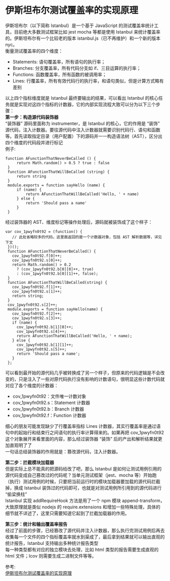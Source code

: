 # 伊斯坦布尔测试覆盖率的实现原理
伊斯坦布尔（以下简称 Istanbul）是一个基于 JavaScript 的测试覆盖率统计工具，目前绝大多数测试框架比如 jest mocha 等都是使用 Istanbul 来统计覆盖率的。伊斯坦布尔有一个比较老的版本 istanbul.js（已不再维护）和一个新的版本 nyc。  
衡量测试覆盖率的四个维度：  
- Statements: 语句覆盖率，所有语句的执行率；
- Branches: 分支覆盖率，所有代码分支如 if、三目运算的执行率；
- Functions: 函数覆盖率，所有函数的被调用率；
- Lines: 行覆盖率，所有有效代码行的执行率，和语句类似，但是计算方式略有差别

以上四个指标维度就是 Istanbul 最终要输出的结果，可以看出 Istanbul 的核心任务就是实现对这四个指标的计数器，它的内部实现流程大致可以分为以下三个步骤：  
**第一步：构造源代码装饰器**  
“装饰器” 源码里面称为 instrumenter，是 Istanbul 的核心，它的作用是 “装饰” 源代码，注入计数器。要往源代码中注入计数器就需要识别代码行、语句和函数等。首先读取指定目录（用户配置）下的源码并一一构造语法树（AST），区分出四个维度的代码段并进行标记  
例子:  
``` 
function AFunctionThatNeverBeCalled () {
     return Math.random() > 0.5 ? true : false
 }
 function AFunctionThatWillBeCalled (string) {
     return string
 }
 module.exports = function sayHello (name) {
     if (name) {
         return AFunctionThatWillBeCalled('Hello, ' + name)
     } else {
         return 'Should pass a name'
     }
 }
```
经过装饰器的 AST、维度标记等操作处理后，源码就被装饰成了这个样子：  
``` 
var cov_1pwyfn0t92 = (function() {
   // 此处省略较多的代码，这里面返回的是一个计数器对象，包括 AST 解析数据等，详见下文
 })();
 function AFunctionThatNeverBeCalled() {
   cov_1pwyfn0t92.f[0]++;
   cov_1pwyfn0t92.s[0]++;
   return Math.random() > 0.2
     ? (cov_1pwyfn0t92.b[0][0]++, true)
     : (cov_1pwyfn0t92.b[0][1]++, false);
 }
 function AFunctionThatWillBeCalled(string) {
   cov_1pwyfn0t92.f[1]++;
   cov_1pwyfn0t92.s[1]++;
   return string;
 }
 cov_1pwyfn0t92.s[2]++;
 module.exports = function sayHello(name) {
   cov_1pwyfn0t92.f[2]++;
   cov_1pwyfn0t92.s[3]++;
   if (name) {
     cov_1pwyfn0t92.b[1][0]++;
     cov_1pwyfn0t92.s[4]++;
     return AFunctionThatWillBeCalled('Hello, ' + name);
   } else {
     cov_1pwyfn0t92.b[1][1]++;
     cov_1pwyfn0t92.s[5]++;
     return 'Should pass a name';
   }
 };
```
可以看到最开始的源代码几乎被转换成了另一个样子，但原来的代码逻辑是不会改变的，只是注入了一些对原代码执行没有影响的计数语句，很明显这些计数代码就对应了各个维度的计数器：  
- cov_1pwyfn0t92：文件唯一计数对象
- cov_1pwyfn0t92.s：Statement 计数器
- cov_1pwyfn0t92.b：Branch 计数器
- cov_1pwyfn0t92.f：Function 计数器

细心的朋友可能发现缺少了行覆盖率指标 Lines 计数器，其实行覆盖率是通过语句中的起始行和结束行之间语句的执行率计算得来的。如果再把 cov_1pwyfn0t92 这个对象展开来看里面的内容，那么经过装饰器 “装饰” 后的产出和解析结果就更加直观明了了  
一句话总结装饰器的作用就是：篡改源代码，注入计数器。  

**第二步：拦截模块加载器**  
但是实际上总不能真的把源码给改了吧，那么 Istanbul 是如何让测试用例引用的源代码变成自己篡改过的代码呢？当单元测试框架（jest、mocha 等）开始跑（执行）测试用例的时候，只要把当前运行时的模块加载器要加载的源代码拦截掉，换成 Istanbul 装饰过的代码即可，也就是对测试用例所引用到的源代码进行 “偷梁换柱”  
Istanbul 实现 addRequireHook 方法是用了一个 npm 模块 append-transform，大致原理就是类似 nodejs 的 require.extensions 和增加一些特殊处理，具体的细节就不详述了，这里只需要知道它起到了拦截加载器的作用。  

**第三步：统计和输出覆盖率报告**  
经过了前面的步骤，已经篡改了源代码并注入计数器，那么执行完测试用例后再去收集每一个文件的四个指标覆盖率就水到渠成了，最后拿到结果就可以输出直观的统计报告，Istanbul 支持输出多种统计报告类型   
每一种类型都有对应的独立模块去处理，比如 html 类型的报告需要生成直观的 html 文件；lcov 则需要生成二进制文件等等。  



参考:  
[伊斯坦布尔测试覆盖率的实现原理](https://mp.weixin.qq.com/s/d2RQs1J6jYCDr6u_JsQZpQ)

